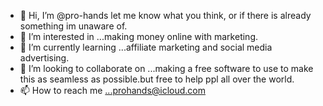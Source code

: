 - 👋 Hi, I’m @pro-hands let me know what you think, or if there is already something im unaware of.
- 👀 I’m interested in ...making money online with marketing.
- 🌱 I’m currently learning ...affiliate marketing and social media advertising.
- 💞️ I’m looking to collaborate on ...making a free software to use to make this as seamless as possible.but free to help ppl all over the world.
- 📫 How to reach me ...prohands@icloud.com

<!---
pro-hands/pro-hands is a ✨ special ✨ repository because its `README.md` (this file) appears on your GitHub profile.
You can click the Preview link to take a look at your changes.
--->
